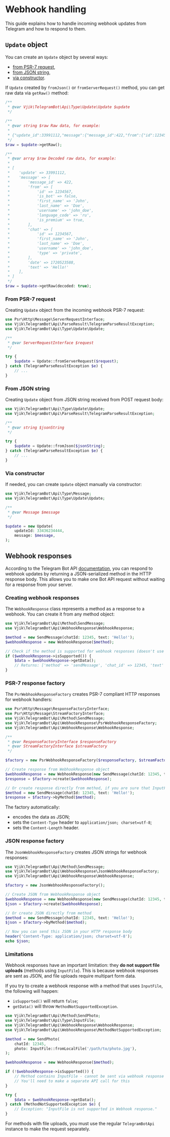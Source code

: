 # Webhook handling

This guide explains how to handle incoming webhook updates from Telegram and how to respond to them.

## `Update` object

You can create an `Update` object by several ways:

- [from PSR-7 request](#from-psr-7-request),
- [from JSON string](#from-json-string),
- [via constructor](#via-constructor).

If `Update` created by `fromJson()` or `fromServerRequest()` method, you can get raw data via `getRaw()` method:

```php
/**
 * @var Vjik\TelegramBot\Api\Type\Update\Update $update 
 */
 
/**
 * @var string $raw Raw data, for example:
 *
 * {"update_id":33991112,"message":{"message_id":422,"from":{"id":1234567,"is_bot":false,"first_name":"John","last_name":"Doe","username":"john_doe","language_code":"ru","is_premium":true},"chat":{"id":1234567,"first_name":"John","last_name":"Doe","username":"john_doe","type":"private"},"date":1720523588,"text":"Hello!"}}
 */
$raw = $update->getRaw();

/**
 * @var array $raw Decoded raw data, for example:
 *
 * [
 *    'update' => 33991112,
 *    'message' => [
 *        'message_id' => 422,
 *        'from' => [
 *            'id' => 1234567,
 *            'is_bot' => false,
 *            'first_name' => 'John',
 *            'last_name' => 'Doe',
 *            'username' => 'john_doe',
 *            'language_code' => 'ru',
 *            'is_premium' => true,
 *        ],
 *        'chat' => [
 *            'id' => 1234567,
 *            'first_name' => 'John',
 *            'last_name' => 'Doe',
 *            'username' => 'john_doe',
 *            'type' => 'private',
 *        ],
 *        'date' => 1720523588,
 *        'text' => 'Hello!'
 *    ],
 * ]
 */
$raw = $update->getRaw(decoded: true);
```

### From PSR-7 request

Creating `Update` object from the incoming webhook PSR-7 request:

```php
use Psr\Http\Message\ServerRequestInterface;
use Vjik\TelegramBot\Api\ParseResult\TelegramParseResultException;
use Vjik\TelegramBot\Api\Type\Update\Update;

/**
 * @var ServerRequestInterface $request
 */

try {
    $update = Update::fromServerRequest($request);
} catch (TelegramParseResultException $e) {
    // ... 
}
```

### From JSON string

Creating `Update` object from JSON string received from POST request body:

```php
use Vjik\TelegramBot\Api\Type\Update\Update;
use Vjik\TelegramBot\Api\ParseResult\TelegramParseResultException;

/**
 * @var string $jsonString 
 */

try {
    $update = Update::fromJson($jsonString);
} catch (TelegramParseResultException $e) {
    // ... 
}
```

### Via constructor

If needed, you can create `Update` object manually via constructor:

```php
use Vjik\TelegramBot\Api\Type\Message;
use Vjik\TelegramBot\Api\Type\Update\Update;

/**
 * @var Message $message
 */

$update = new Update(
    updateId: 33436234444,
    message: $message,
);
```

## Webhook responses

According to the Telegram Bot API 
[documentation](https://core.telegram.org/bots/faq#how-can-i-make-requests-in-response-to-updates),
you can respond to webhook updates by returning a JSON-serialized method in the HTTP response body. This allows you to
make one Bot API request without waiting for a response from your server.

### Creating webhook responses

The `WebhookResponse` class represents a method as a response to a webhook. You can create it from any method object:

```php
use Vjik\TelegramBot\Api\Method\SendMessage;
use Vjik\TelegramBot\Api\WebhookResponse\WebhookResponse;

$method = new SendMessage(chatId: 12345, text: 'Hello!');
$webhookResponse = new WebhookResponse($method);

// Check if the method is supported for webhook responses (doesn't use InputFile)
if ($webhookResponse->isSupported()) {
    $data = $webhookResponse->getData();
    // Returns: ['method' => 'sendMessage', 'chat_id' => 12345, 'text' => 'Hello!']
}
```

### PSR-7 response factory

The `PsrWebhookResponseFactory` creates PSR-7 compliant HTTP responses for webhook handlers:

```php
use Psr\Http\Message\ResponseFactoryInterface;
use Psr\Http\Message\StreamFactoryInterface;
use Vjik\TelegramBot\Api\Method\SendMessage;
use Vjik\TelegramBot\Api\WebhookResponse\PsrWebhookResponseFactory;
use Vjik\TelegramBot\Api\WebhookResponse\WebhookResponse;

/**
 * @var ResponseFactoryInterface $responseFactory
 * @var StreamFactoryInterface $streamFactory
 */

$factory = new PsrWebhookResponseFactory($responseFactory, $streamFactory);

// Create response from WebhookResponse object
$webhookResponse = new WebhookResponse(new SendMessage(chatId: 12345, text: 'Hello!'));
$response = $factory->create($webhookResponse);

// Or create response directly from method, if you are sure that InputFile is not used
$method = new SendMessage(chatId: 12345, text: 'Hello!');
$response = $factory->byMethod($method);
```

The factory automatically:

- encodes the data as JSON;
- sets the `Content-Type` header to `application/json; charset=utf-8`;
- sets the `Content-Length` header.

### JSON response factory

The `JsonWebhookResponseFactory` creates JSON strings for webhook responses:

```php
use Vjik\TelegramBot\Api\Method\SendMessage;
use Vjik\TelegramBot\Api\WebhookResponse\JsonWebhookResponseFactory;
use Vjik\TelegramBot\Api\WebhookResponse\WebhookResponse;

$factory = new JsonWebhookResponseFactory();

// Create JSON from WebhookResponse object
$webhookResponse = new WebhookResponse(new SendMessage(chatId: 12345, text: 'Hello!'));
$json = $factory->create($webhookResponse);

// Or create JSON directly from method
$method = new SendMessage(chatId: 12345, text: 'Hello!');
$json = $factory->byMethod($method);

// Now you can send this JSON in your HTTP response body
header('Content-Type: application/json; charset=utf-8');
echo $json;
```

### Limitations

Webhook responses have an important limitation: they **do not support file uploads** (methods using `InputFile`).
This is because webhook responses are sent as JSON, and file uploads require multipart form data.

If you try to create a webhook response with a method that uses `InputFile`, the following will happen:

- `isSupported()` will return `false`;
- `getData()` will throw `MethodNotSupportedException`.

```php
use Vjik\TelegramBot\Api\Method\SendPhoto;
use Vjik\TelegramBot\Api\Type\InputFile;
use Vjik\TelegramBot\Api\WebhookResponse\WebhookResponse;
use Vjik\TelegramBot\Api\WebhookResponse\MethodNotSupportedException;

$method = new SendPhoto(
    chatId: 12345,
    photo: InputFile::fromLocalFile('/path/to/photo.jpg'),
);

$webhookResponse = new WebhookResponse($method);

if (!$webhookResponse->isSupported()) {
    // Method contains InputFile - cannot be sent via webhook response
    // You'll need to make a separate API call for this
}

try {
    $data = $webhookResponse->getData();
} catch (MethodNotSupportedException $e) {
    // Exception: "InputFile is not supported in Webhook response."
}
```

For methods with file uploads, you must use the regular `TelegramBotApi` instance to make the request separately.

